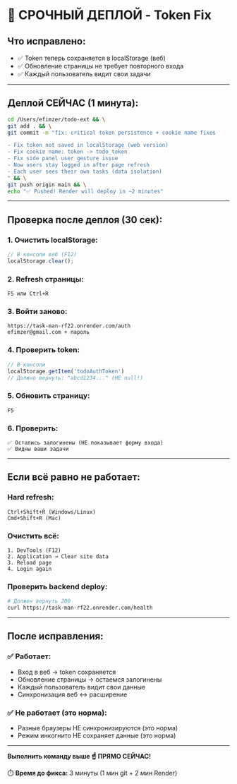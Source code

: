 # 🚨 СРОЧНЫЙ ДЕПЛОЙ - Token Fix

## Что исправлено:
- ✅ Token теперь сохраняется в localStorage (веб)
- ✅ Обновление страницы не требует повторного входа
- ✅ Каждый пользователь видит свои задачи

---

## Деплой СЕЙЧАС (1 минута):

```bash
cd /Users/efimzer/todo-ext && \
git add . && \
git commit -m "fix: critical token persistence + cookie name fixes

- Fix token not saved in localStorage (web version)
- Fix cookie name: token -> todo_token
- Fix side panel user gesture issue
- Now users stay logged in after page refresh
- Each user sees their own tasks (data isolation)
" && \
git push origin main && \
echo "✅ Pushed! Render will deploy in ~2 minutes"
```

---

## Проверка после деплоя (30 сек):

### 1. Очистить localStorage:
```javascript
// В консоли веб (F12)
localStorage.clear();
```

### 2. Refresh страницы:
```
F5 или Ctrl+R
```

### 3. Войти заново:
```
https://task-man-rf22.onrender.com/auth
efimzer@gmail.com + пароль
```

### 4. Проверить token:
```javascript
// В консоли
localStorage.getItem('todoAuthToken')
// Должно вернуть: "abcd1234..." (НЕ null!)
```

### 5. Обновить страницу:
```
F5
```

### 6. Проверить:
```
✅ Остались залогинены (НЕ показывает форму входа)
✅ Видны ваши задачи
```

---

## Если всё равно не работает:

### Hard refresh:
```
Ctrl+Shift+R (Windows/Linux)
Cmd+Shift+R (Mac)
```

### Очистить всё:
```
1. DevTools (F12)
2. Application → Clear site data
3. Reload page
4. Login again
```

### Проверить backend deploy:
```bash
# Должен вернуть 200
curl https://task-man-rf22.onrender.com/health
```

---

## После исправления:

### ✅ Работает:
- Вход в веб → token сохраняется
- Обновление страницы → остаемся залогинены  
- Каждый пользователь видит свои данные
- Синхронизация веб ↔ расширение

### ✅ Не работает (это норма):
- Разные браузеры НЕ синхронизируются (это норма)
- Режим инкогнито НЕ сохраняет данные (это норма)

---

**Выполнить команду выше ☝️ ПРЯМО СЕЙЧАС!**

⏱️ **Время до фикса:** 3 минуты (1 мин git + 2 мин Render)
